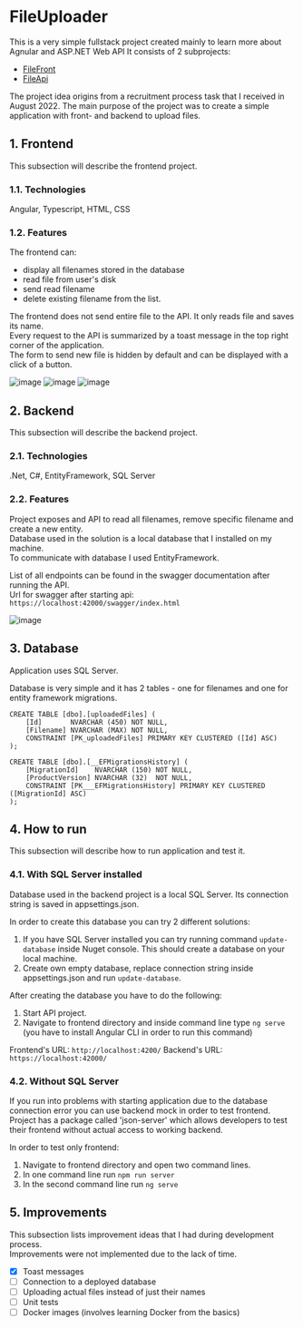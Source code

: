 # FileUploader

This is a very simple fullstack project created mainly to learn more about Agnular and ASP.NET Web API
It consists of 2 subprojects:
- [FileFront](#frontend)
- [FileApi](#backend)

The project idea origins from a recruitment process task that I received in August 2022.
The main purpose of the project was to create a simple application with front- and backend to upload files.

## 1. Frontend
This subsection will describe the frontend project.

### 1.1. Technologies
Angular, Typescript, HTML, CSS

### 1.2. Features
The frontend can:
- display all filenames stored in the database
- read file from user's disk
- send read filename
- delete existing filename from the list.

The frontend does not send entire file to the API. It only reads file and saves its name.\
Every request to the API is summarized by a toast message in the top right corner of the application.\
The form to send new file is hidden by default and can be displayed with a click of a button.

![image](https://user-images.githubusercontent.com/51708716/183243407-d32e089f-de21-49e5-be29-a5397504cb07.png)
![image](https://user-images.githubusercontent.com/51708716/183243416-6d1f0a3c-0c03-429b-b6b6-038976a084c5.png)
![image](https://user-images.githubusercontent.com/51708716/183243422-5f3175df-2bf7-4249-8e62-e6eca48e42be.png)


## 2. Backend
This subsection will describe the backend project.

### 2.1. Technologies
.Net, C#, EntityFramework, SQL Server

### 2.2. Features
Project exposes and API to read all filenames, remove specific filename and create a new entity.\
Database used in the solution is a local database that I installed on my machine.\
To communicate with database I used EntityFramework.

List of all endpoints can be found in the swagger documentation after running the API.\
Url for swagger after starting api: ```https://localhost:42000/swagger/index.html```

![image](https://user-images.githubusercontent.com/51708716/183243736-8cb6c2b0-19b0-4806-a8e6-269f219dc11b.png)


## 3. Database
Application uses SQL Server.

Database is very simple and it has 2 tables - one for filenames and one for entity framework migrations.

```
CREATE TABLE [dbo].[uploadedFiles] (
    [Id]       NVARCHAR (450) NOT NULL,
    [Filename] NVARCHAR (MAX) NOT NULL,
    CONSTRAINT [PK_uploadedFiles] PRIMARY KEY CLUSTERED ([Id] ASC)
);

CREATE TABLE [dbo].[__EFMigrationsHistory] (
    [MigrationId]    NVARCHAR (150) NOT NULL,
    [ProductVersion] NVARCHAR (32)  NOT NULL,
    CONSTRAINT [PK___EFMigrationsHistory] PRIMARY KEY CLUSTERED ([MigrationId] ASC)
);
```

## 4. How to run
This subsection will describe how to run application and test it.

### 4.1. With SQL Server installed
Database used in the backend project is a local SQL Server. Its connection string is saved in appsettings.json.

In order to create this database you can try 2 different solutions:
1. If you have SQL Server installed you can try running command ```update-database``` inside Nuget console. This should create a database on your local machine.
2. Create own empty database, replace connection string inside appsettings.json and run ```update-database```.

After creating the database you have to do the following:
1. Start API project.
2. Navigate to frontend directory and inside command line type ```ng serve``` (you have to install Angular CLI in order to run this command)

Frontend's URL: ```http://localhost:4200/```
Backend's URL: ```https://localhost:42000/```

### 4.2. Without SQL Server
If you run into problems with starting application due to the database connection error you can use backend mock in order to test frontend.\
Project has a package called 'json-server' which allows developers to test their frontend without actual access to working backend.

In order to test only frontend:
1. Navigate to frontend directory and open two command lines.
2. In one command line run ```npm run server```
3. In the second command line run ```ng serve```

## 5. Improvements
This subsection lists improvement ideas that I had during development process.\
Improvements were not implemented due to the lack of time.

- [x] Toast messages
- [ ] Connection to a deployed database
- [ ] Uploading actual files instead of just their names
- [ ] Unit tests
- [ ] Docker images (involves learning Docker from the basics)
